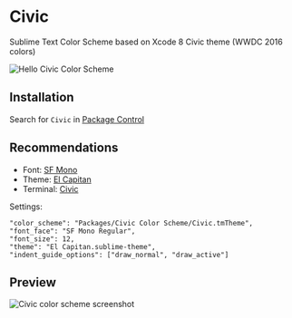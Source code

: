 # Civic
Sublime Text Color Scheme based on Xcode 8 Civic theme (WWDC 2016 colors)

![Hello Civic Color Scheme](/images/header.png)

## Installation
Search for `Civic` in [Package Control](https://packagecontrol.io)

## Recommendations
- Font: [SF Mono](https://developer.apple.com/fonts/)
- Theme: [El Capitan](https://github.com/iccir/El-Capitan-Theme)
- Terminal: [Civic](https://gist.github.com/AntoineBoulanger/af4ab7ac89be1879b0b4eeb260072064)

Settings:
```
"color_scheme": "Packages/Civic Color Scheme/Civic.tmTheme",
"font_face": "SF Mono Regular",
"font_size": 12,
"theme": "El Capitan.sublime-theme",
"indent_guide_options": ["draw_normal", "draw_active"]
```

## Preview
![Civic color scheme screenshot](/images/html.png)

